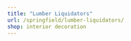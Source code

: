 ```yaml
---
title: "Lumber Liquidators"
url: /springfield/lumber-liquidators/
shop: interior decoration
---
```

